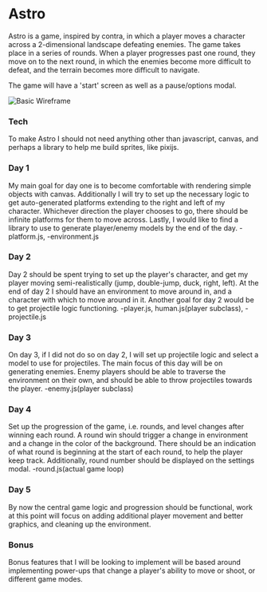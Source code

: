# Astro

Astro is a game, inspired by contra, in which a player moves a character across a 2-dimensional landscape defeating enemies. The game takes
place in a series of rounds. When a player progresses past one round, they move on to the next round, in which the enemies 
become more difficult to defeat, and the terrain becomes more difficult to navigate.

The game will have a 'start' screen as well as a pause/options modal.

![Basic Wireframe](https://flea-seeds-four.s3.amazonaws.com/thumbnails_v2/js_proj/Screen+Shot+2020-01-06+at+9.57.15+AM.png)

### Tech
To make Astro I should not need anything other than javascript, canvas, and perhaps a library to help me build sprites, like pixijs.

### Day 1
My main goal for day one is to become comfortable with rendering simple objects with canvas. Additionally I will try to set 
up the necessary logic to get auto-generated platforms extending to the right and left of my character. Whichever direction 
the player chooses to go, there should be infinite platforms for them to move across. Lastly, I would like to find a library 
to use to generate player/enemy models by the end of the day. -platform.js, -environment.js

### Day 2
Day 2 should be spent trying to set up the player's character, and get my player moving semi-realistically 
(jump, double-jump, duck, right, left). At the end of day 2 I should have an environment to move around in, and a character 
with which to move around in it. Another goal for day 2 would be to get projectile logic functioning.
-player.js, human.js(player subclass), -projectile.js

### Day 3
On day 3, if I did not do so on day 2, I will set up projectile logic and select a model to use for projectiles. The 
main focus of this day will be on generating enemies. Enemy players should be able to traverse the environment on their own,
and should be able to throw projectiles towards the player.
-enemy.js(player subclass)

### Day 4
Set up the progression of the game, i.e. rounds, and level changes after winning each round. A round win should trigger a 
change in environment and a change in the color of the background. There should be an indication of what round is beginning 
at the start of each round, to help the player keep track. Additionally, round number should be displayed on the settings modal.
-round.js(actual game loop)

### Day 5
By now the central game logic and progression should be functional, work at this point will focus on adding additional 
player movement and better graphics, and cleaning up the environment.

### Bonus
Bonus features that I will be looking to implement will be based around implementing power-ups that change a player's ability to move or shoot, or different game modes.
